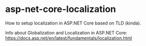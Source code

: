 # asp-net-core-localization
How to setup localization in ASP.NET Core based on TLD (kinda).

Info about Globalization and Localization in ASP.NET Core: https://docs.asp.net/en/latest/fundamentals/localization.html
